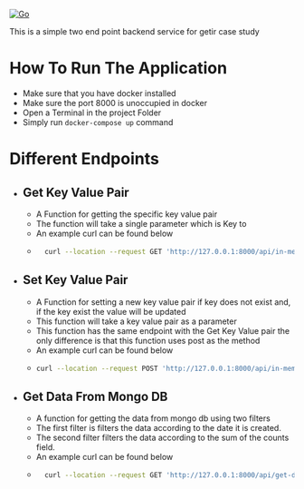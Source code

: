 [![Go](https://github.com/burakdenizz/getirAssignment/actions/workflows/go.yml/badge.svg)](https://github.com/burakdenizz/getirAssignment/actions/workflows/go.yml)

This is a simple two end point backend service for getir case study


# How To Run The Application
- Make sure that you have docker installed
- Make sure the port 8000 is unoccupied in docker
- Open a Terminal in the project Folder
- Simply run `docker-compose up` command

# Different Endpoints
- ## Get Key Value Pair
    - A Function for getting the specific key value pair
    - The function will take a single parameter which is Key to
    - An example curl can be found below
  - ```bash
      curl --location --request GET 'http://127.0.0.1:8000/api/in-memory' --header 'Content-Type: application/json' --data-raw '{"key": "Hello"}'
     ```
- ## Set Key Value Pair
    - A Function for setting a new key value pair if key does not exist and, if the key exist the value will be updated
    - This function will take a key value pair as a parameter
    - This function has the same endpoint with the Get Key Value pair the only difference is that this function uses post as the method
    - An example curl can be found below
    - ```bash
      curl --location --request POST 'http://127.0.0.1:8000/api/in-memory' --header 'Content-Type: application/json' --data-raw '{"key": "Hello","value": "World"}'
      ```
- ## Get Data From Mongo DB
   - A function for getting the data from mongo db using two filters
   - The first filter is filters the data according to the date it is created. 
   - The second filter filters the data according to the sum of the counts field.
  - An example curl can be found below
  - ```bash
      curl --location --request GET 'http://127.0.0.1:8000/api/get-data' --header 'Content-Type: application/json' --data-raw '{"startDate": "2016-01-26","endDate": "2021-10-12","gte":"2000","lte":"3000"}'
     ```
